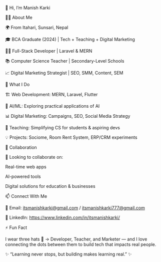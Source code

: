 👋 Hi, I’m Manish Karki

🧑‍💻 About Me

🌍 From Itahari, Sunsari, Nepal

🎓 BCA Graduate (2024) | Tech + Teaching + Digital Marketing

👨‍💻 Full-Stack Developer | Laravel & MERN

📚 Computer Science Teacher | Secondary-Level Schools

📈 Digital Marketing Strategist | SEO, SMM, Content, SEM

🚀 What I Do

🏗 Web Development: MERN, Laravel, Flutter

🧠 AI/ML: Exploring practical applications of AI

📊 Digital Marketing: Campaigns, SEO, Social Media Strategy

🎤 Teaching: Simplifying CS for students & aspiring devs

💡 Projects: Sociome, Room Rent System, ERP/CRM experiments

💞 Collaboration

👀 Looking to collaborate on:

Real-time web apps

AI-powered tools

Digital solutions for education & businesses

📫 Connect With Me

📧 Email: itsmanishkarki@gmail.com / itsmanishkarki777@gmail.com

💼 LinkedIn: https://www.linkedin.com/in/itsmanishkarki/


⚡ Fun Fact

I wear three hats 🎩 → Developer, Teacher, and Marketer — and I love connecting the dots between them to build tech that impacts real people.

✨ “Learning never stops, but building makes learning real.” ✨
